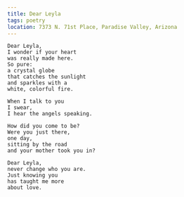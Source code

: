 ```yaml
---
title: Dear Leyla
tags: poetry
location: 7373 N. 71st Place, Paradise Valley, Arizona
---
```


    Dear Leyla,
    I wonder if your heart
    was really made here.
    So pure:
    a crystal globe
    that catches the sunlight
    and sparkles with a
    white, colorful fire.

    When I talk to you
    I swear,
    I hear the angels speaking.

    How did you come to be?
    Were you just there,
    one day,
    sitting by the road
    and your mother took you in?

    Dear Leyla,
    never change who you are.
    Just knowing you
    has taught me more
    about love.


